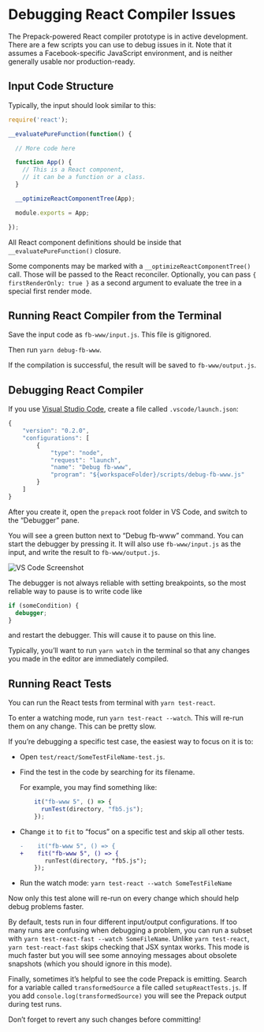 # Debugging React Compiler Issues

The Prepack-powered React compiler prototype is in active development. There are a few scripts you can use to debug issues in it. Note that it assumes a Facebook-specific JavaScript environment, and is neither generally usable nor production-ready.

## Input Code Structure

Typically, the input should look similar to this:

```js
require('react');

__evaluatePureFunction(function() {

  // More code here

  function App() {
    // This is a React component,
    // it can be a function or a class.
  }

  __optimizeReactComponentTree(App);

  module.exports = App;

});
```

All React component definitions should be inside that `__evaluatePureFunction()` closure.

Some components may be marked with a `__optimizeReactComponentTree()` call. Those will be passed to the React reconciler. Optionally, you can pass `{ firstRenderOnly: true }` as a second argument to evaluate the tree in a special first render mode.

## Running React Compiler from the Terminal

Save the input code as `fb-www/input.js`. This file is gitignored.

Then run `yarn debug-fb-www`.

If the compilation is successful, the result will be saved to `fb-www/output.js`.

## Debugging React Compiler

If you use [Visual Studio Code](https://code.visualstudio.com/), create a file called `.vscode/launch.json`:

```js
{
    "version": "0.2.0",
    "configurations": [
        {
            "type": "node",
            "request": "launch",
            "name": "Debug fb-www",
            "program": "${workspaceFolder}/scripts/debug-fb-www.js"
        }
    ]
}
```

After you create it, open the `prepack` root folder in VS Code, and switch to the “Debugger” pane.

You will see a green button next to “Debug fb-www” command. You can start the debugger by pressing it. It will also use `fb-www/input.js` as the input, and write the result to `fb-www/output.js`.

![VS Code Screenshot](https://i.imgur.com/KRBexd1.png)

The debugger is not always reliable with setting breakpoints, so the most reliable way to pause is to write code like

```js
if (someCondition) {
  debugger;
}
```

and restart the debugger. This will cause it to pause on this line.

Typically, you’ll want to run `yarn watch` in the terminal so that any changes you made in the editor are immediately compiled.

## Running React Tests

You can run the React tests from terminal with `yarn test-react`.

To enter a watching mode, run `yarn test-react --watch`. This will re-run them on any change. This can be pretty slow.

If you’re debugging a specific test case, the easiest way to focus on it is to:

* Open `test/react/SomeTestFileName-test.js`.
* Find the test in the code by searching for its filename.

  For example, you may find something like:

  ```js
      it("fb-www 5", () => {
        runTest(directory, "fb5.js");
      });
  ```

* Change `it` to `fit` to “focus” on a specific test and skip all other tests.

  ```diff
  -    it("fb-www 5", () => {
  +    fit("fb-www 5", () => {
         runTest(directory, "fb5.js");
      });
  ```
* Run the watch mode: `yarn test-react --watch SomeTestFileName`

Now only this test alone will re-run on every change which should help debug problems faster.

By default, tests run in four different input/output configurations. If too many runs are confusing when debugging a problem, you can run a subset with `yarn test-react-fast --watch SomeFileName`. Unlike `yarn test-react`, `yarn test-react-fast` skips checking that JSX syntax works. This mode is much faster but you will see some annoying messages about obsolete snapshots (which you should ignore in this mode).

Finally, sometimes it’s helpful to see the code Prepack is emitting. Search for a variable called `transformedSource` a file called `setupReactTests.js`.
 If you add `console.log(transformedSource)` you will see the Prepack output during test runs.

 Don’t forget to revert any such changes before committing!
 
